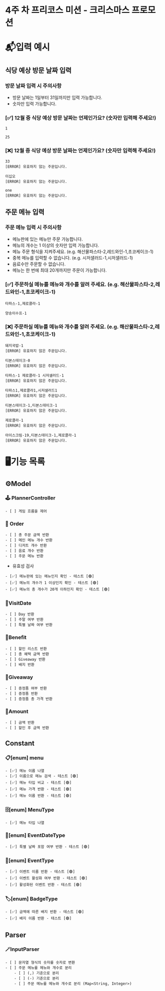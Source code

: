 # 4주 차 프리코스 미션 - 크리스마스 프로모션

# 📬입력 예시

## 식당 예상 방문 날짜 입력

### 방문 날짜 입력 시 주의사항

- 방문 날짜는 1일부터 31일까지만 입력 가능합니다.
- 숫자만 입력 가능합니다.

### [✅] 12월 중 식당 예상 방문 날짜는 언제인가요? (숫자만 입력해 주세요!)

```text
1
```

```text
25
```

### [❌] 12월 중 식당 예상 방문 날짜는 언제인가요? (숫자만 입력해 주세요!)

```text
33
[ERROR] 유효하지 않는 주문입니다.
```

```text
이십오
[ERROR] 유효하지 않는 주문입니다.
```

```text
one
[ERROR] 유효하지 않는 주문입니다.
```

## 주문 메뉴 입력

### 주문 메뉴 입력 시 주의사항

- 메뉴판에 있는 메뉴만 주문 가능합니다.
- 메뉴의 개수는 1 이상의 숫자만 입력 가능합니다.
- 메뉴 주문 형식을 지켜주세요. (e.g. 해산물파스타-2,레드와인-1,초코케이크-1)
- 중복 메뉴를 입력할 수 없습니다. (e.g. 시저샐러드-1,시저샐러드-1)
- 음료수만 주문할 수 없습니다.
- 메뉴는 한 번에 최대 20개까지만 주문이 가능합니다.

### [✅] 주문하실 메뉴를 메뉴와 개수를 알려 주세요. (e.g. 해산물파스타-2,레드와인-1,초코케이크-1)

```text
타파스-1,제로콜라-1
```

```text
양송이수프-1
```

### [❌] 주문하실 메뉴를 메뉴와 개수를 알려 주세요. (e.g. 해산물파스타-2,레드와인-1,초코케이크-1)

```text
돼지국밥-1
[ERROR] 유효하지 않은 주문입니다.
```

```text
티본스테이크-0
[ERROR] 유효하지 않은 주문입니다.
```

```text
타파스-1 제로콜라-1 시저샐러드-1
[ERROR] 유효하지 않은 주문입니다.

타파스1,제로콜라1,시저샐러드1
[ERROR] 유효하지 않은 주문입니다.
```

```text
티본스테이크-1,티본스테이크-1
[ERROR] 유효하지 않은 주문입니다.
```

```text
제로콜라-1
[ERROR] 유효하지 않은 주문입니다.
```

```text
아이스크림-19,티본스테이크-1,제로콜라-1
[ERROR] 유효하지 않은 주문입니다.
```

# 🖥️기능 목록

## ⚙️Model

### 🕹️ PlannerController

```text
- [ ] 게임 흐름을 제어
```

### 🧾 Order

```text
- [ ] 총 주문 금액 반환
- [ ] 메인 메뉴 개수 반환
- [ ] 디저트 개수 반환
- [ ] 음료 개수 반환
- [ ] 주문 메뉴 반환
```

- 유효성 검사

```text
- [✅] 메뉴판에 있는 메뉴인지 확인 - 테스트 [🟢]
- [✅] 메뉴의 개수가 1 이상인지 확인 - 테스트 [🟢]
- [✅] 메뉴의 총 개수가 20개 이하인지 확인 - 테스트 [🟢]
```

### 📅VisitDate

```text
- [ ] Day 반환
- [ ] 주말 여부 반환
- [ ] 특별 날짜 여부 반환
```

### 🎉Benefit

```text
- [ ] 할인 리스트 반환
- [ ] 총 혜택 금액 반환
- [ ] Giveaway 반환
- [ ] 배지 반환
```

### 🎁Giveaway

```text
- [ ] 증정품 여부 반환
- [ ] 증정품 반환
- [ ] 증정품 총 가격 반환
```

### 💸Amount

```text
- [ ] 금액 반환
- [ ] 할인 후 금액 반환
```

## Constant

### 📋[enum] menu

```text
- [✅] 메뉴 이름 나열
- [✅] 이름으로 메뉴 검색 - 테스트 [🟢]
- [✅] 메뉴 타입 비교 - 테스트 [🟢]
- [✅] 메뉴 가격 반환 - 테스트 [🟢]
- [✅] 메뉴 이름 반환 - 테스트 [🟢]
```

### 🗄️[enum] MenuType

```text
- [✅] 메뉴 타입 나열
```

### 📅[enum] EventDateType

```text
- [✅] 특별 날짜 포함 여부 반환 - 테스트 [🟢]
```

### 🎊[enum] EventType

```text
- [✅] 이벤트 이름 반환 - 테스트 [🟢]
- [✅] 이벤트 활성화 여부 반환 - 테스트 [🟢]
- [✅] 활성화된 이벤트 반환 - 테스트 [🟢]
```

### 🏷️[enum] BadgeType

```text
- [✅] 금액에 따른 배지 반환 - 테스트 [🟢]
- [✅] 배지 이름 반환 - 테스트 [🟢]
```

## Parser

### 🪄InputParser

```text
- [ ] 문자열 형식의 숫자를 숫자로 변환
- [ ] 주문 메뉴를 메뉴와 개수로 분리
    - [ ] (,) 기준으로 분리
    - [ ] (-) 기준으로 분리
    - [ ] 주문 메뉴를 메뉴와 개수로 분리 (Map<String, Integer>)
```
